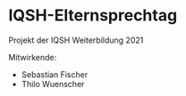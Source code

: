 # IQSH-Elternsprechtag

Projekt der IQSH Weiterbildung 2021

Mitwirkende:
  * Sebastian Fischer
  * Thilo Wuenscher


